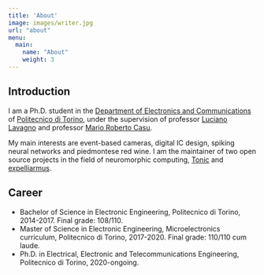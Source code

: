 ```yaml
---
title: 'About'
image: images/writer.jpg
url: "about"
menu:
  main:
    name: "About"
    weight: 3
---
```


## Introduction

I am a Ph.D. student in the [Department of Electronics and Communications](https://www.det.polito.it/) of [Politecnico di Torino](https://www.polito.it/), under the supervision of professor [Luciano Lavagno](https://scholar.google.com/citations?user=tRCNWC4AAAAJ&hl=en) and professor [Mario Roberto Casu](https://scholar.google.it/citations?user=qWQ_5fEAAAAJ&hl=en).

My main interests are event-based cameras, digital IC design, spiking neural networks and piedmontese red wine. I am the maintainer of two open source projects in the field of neuromorphic computing, [Tonic](https://github.com/neuromorphs/tonic) and [expelliarmus](https://github.com/open-neuromorphic/expelliarmus). 

## Career 

* Bachelor of Science in Electronic Engineering, Politecnico di Torino, 2014-2017. Final grade: 108/110.
* Master of Science in Electronic Engineering, Microelectronics curriculum, Politecnico di Torino, 2017-2020. Final grade: 110/110 cum laude. 
* Ph.D. in Electrical, Electronic and Telecommunications Engineering, Politecnico di Torino, 2020-ongoing.


